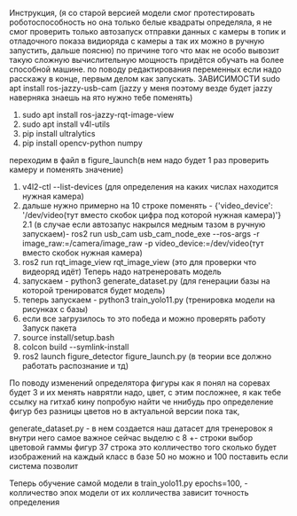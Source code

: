 Инструкция, (я со старой версией модели смог протестировать роботоспособность но она только белые квадраты определяла, я не смог проверить только автозапуск отправки данных с камеры в топик и отладочного показа видиоряда с камеры а так их можно в ручную запустить, дальше поясню)
по причине того что мак не особо вывозит такую сложную вычислительную мощность придётся обучать на более способной машине.
по поводу редактирования переменных если надо расскажу в конце, первым делом как запускать.
ЗАВИСИМОСТИ
sudo apt install ros-jazzy-usb-cam (jazzy у меня поэтому везде будет jazzy наверняка знаешь на ято нужно тебе поменять)
1. sudo apt install ros-jazzy-rqt-image-view
2. sudo apt install v4l-utils
3. pip install ultralytics
4. pip install opencv-python numpy

переходим в файл в figure_launch(в нем надо будет 1 раз проверить камеру и поменять значение)
1. v4l2-ctl --list-devices (для определения на каких числах находится нужная камера)
2. дальше нужно примерно на 10 строке поменять -
     {'video_device': '/dev/video(тут вместо скобок цифра под которой нужная камера)'}
2.1 (в случае если автозапус накрылся медным тазом в ручную запускаем)-
   ros2 run usb_cam usb_cam_node_exe --ros-args -r image_raw:=/camera/image_raw -p video_device:=/dev/video(тут вместо скобок нужная камера)
3. ros2 run rqt_image_view rqt_image_view (это для проверки что видеоряд идёт)
Теперь надо натренеровать модель
1. запускаем - python3 generate_dataset.py (для генерации базы на которой тренироватся будет модель)
2. теперь запускаем - python3 train_yolo11.py (тренировка модели на рисунках с базы)
3. если все загрузилось то это победа и можно проверять работу
Запуск пакета
1. source install/setup.bash
2. colcon build --symlink-install
3. ros2 launch figure_detector figure_launch.py
(в теории все должно работать распознание и тд)

По поводу изменений определятора
фигуры как я понял на соревах будет 3 и их менять наврятли надо,
цвет, с этим посложнее, я как тебе ссылку на гитхаб кину попробую найти че ннибудь про определение фигур без разницы цветов но в актуальной версии пока так,

generate_dataset.py - в нем создается наш датасет для тренеровок я внутри него самое важное сейчас выделю
с 8 +- строки выбор цветовой гаммы фигур
37 строка это колличество того сколько будет изображений на каждый класс в базе 50 но можно и 100 поставить если система позволит

Теперь обучение самой модели в train_yolo11.py
epochs=100, - колличество эпох модели от их колличества зависит точность определения
